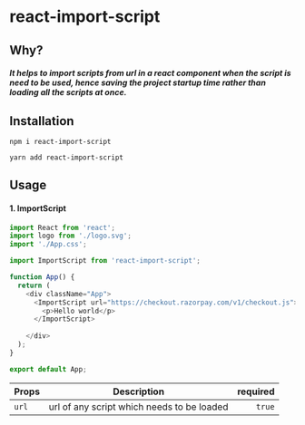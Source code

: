 # react-import-script

## Why?
##### It helps to import scripts from url in a react component when the script is need to be used, hence saving the project startup time rather than loading all the scripts at once.

## Installation
`npm i react-import-script`

`yarn add react-import-script`

## Usage

#### 1. ImportScript

```javascript
import React from 'react';
import logo from './logo.svg';
import './App.css';

import ImportScript from 'react-import-script';

function App() {
  return (
    <div className="App">
      <ImportScript url="https://checkout.razorpay.com/v1/checkout.js">
        <p>Hello world</p>
      </ImportScript>
    
    </div>
  );
}

export default App;

```

 
| Props       | Description           | required  |
| ------------- |:-------------:| -----:|
| `url`     | url of any script which needs to be loaded | `true` |